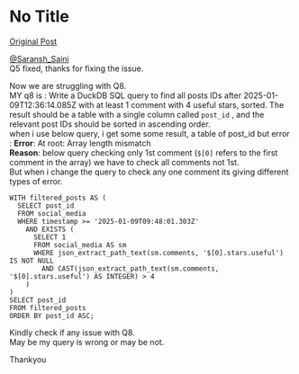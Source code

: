 # No Title

[Original Post](https://discourse.onlinedegree.iitm.ac.in/t/166576/46)

<p><a class="mention" href="/u/saransh_saini">@Saransh_Saini</a><br>
Q5 fixed, thanks for fixing the issue.</p>
<p>Now we are struggling with Q8.<br>
MY q8 is : Write a DuckDB SQL query to find all posts IDs after 2025-01-09T12:36:14.085Z with at least 1 comment with 4 useful stars, sorted. The result should be a table with a single column called <code>post_id</code> , and the relevant post IDs should be sorted in ascending order.<br>
when i use below query, i get some some result, a table of post_id but error : <strong>Error</strong>: At root: Array length mismatch<br>
<strong>Reason</strong>:  below query checking only 1st comment (<code>$[0]</code> refers to the first comment in the array) we have to check all comments not 1st.<br>
But when i change the query to check any one comment its giving different types of error.</p>
<pre><code class="lang-auto">WITH filtered_posts AS (
  SELECT post_id
  FROM social_media
  WHERE timestamp &gt;= '2025-01-09T09:48:01.303Z'
    AND EXISTS (
      SELECT 1
      FROM social_media AS sm
      WHERE json_extract_path_text(sm.comments, '$[0].stars.useful') IS NOT NULL
        AND CAST(json_extract_path_text(sm.comments, '$[0].stars.useful') AS INTEGER) &gt; 4
    )
)
SELECT post_id
FROM filtered_posts
ORDER BY post_id ASC;
</code></pre>
<p>Kindly check if any issue with Q8.<br>
May be my query is wrong or may be not.</p>
<p>Thankyou</p>